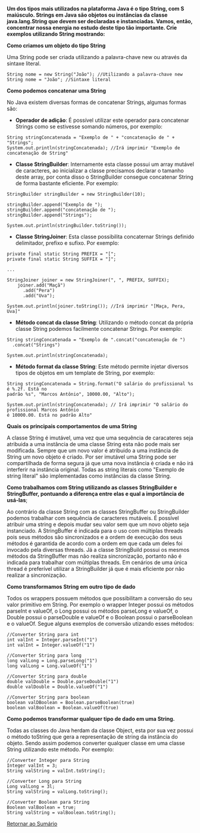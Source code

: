 **Um dos tipos mais utilizados na plataforma Java é o tipo String, com S maiúsculo. 
Strings em Java são objetos ou instâncias da classe java.lang.String que devem ser 
declaradas e instanciadas. Vamos, então, concentrar nossa energia no estudo deste tipo
 tão importante. Crie exemplos utilizando String mostrando:**

**Como criamos um objeto do tipo String**

Uma String pode ser criada utilizando a palavra-chave new ou através da sintaxe literal.

```
String nome = new String("João"); //Utilizando a palavra-chave new
String nome = "João"; //Sintaxe literal
```

**Como podemos concatenar uma String**

No Java existem diversas formas de concatenar Strings, algumas formas são:

 - **Operador de adição**: É possível utilizar este operador para concatenar Strings como
 se estivesse somando números, por exemplo:
 
 ```
String stringConcatenada = "Exemplo de " + "concatenação de " + "Strings";
System.out.println(stringConcatenada); //Irá imprimir "Exemplo de concatenação de String"
```

- **Classe StringBuilder**: Internamente esta classe possui um array mutável
de caracteres, ao inicializar a classe precisamos declarar o tamanho deste array, por conta
disso o StringBuilder consegue concatenar String de forma bastante eficiente. Por exemplo:

```
StringBuilder stringBuilder = new StringBuilder(10);
 
stringBuilder.append("Exemplo de ");
stringBuilder.append("concatenação de ");
stringBuilder.append("Strings");

System.out.println(stringBuilder.toString());
```

- **Classe StringJoiner**: Esta classe possibilita concaternar Strings definido
delimitador, prefixo e sufixo. Por exemplo:

```
private final static String PREFIX = "[";
private final static String SUFFIX = "]";

...

StringJoiner joiner = new StringJoiner(", ", PREFIX, SUFFIX);
    joiner.add("Maçã")
      .add("Pera")
      .add("Uva");

System.out.println(joiner.toString()); //Irá imprimir "[Maça, Pera, Uva]"
```

- **Método concat da classe String**: Utilizando o método concat da própria classe String
podemos facilmente concatenar Strings. Por exemplo:

```
String stringConcatenada = "Exemplo de ".concat("concatenação de ")
  .concat("Strings")
  
System.out.println(stringConcatenada);
```

- **Método format da classe String**: Este método permite injetar diversos tipos de objetos
em um template de String, por exemplo:

```
String stringConcatenada = String.format("O salário do profissional %s é %.2f. Está no
padrão %s", "Marcos Antônio", 10000.00, "Alto");
 
System.out.println(stringConcatenada); // Irá imprimir "O salário do profissional Marcos Antônio
é 10000.00. Está no padrão Alto"
```

**Quais os principais comportamentos de uma String**

A classe String é imutável, uma vez que uma sequência de caracateres seja atribuida a uma instância
de uma classe String esta não pode mais ser modificada. Sempre que um novo valor é atribuido
a uma instância de String um novo objeto é criado. Por ser imutável uma String pode ser
compartilhada de forma segura já que uma nova instância é criada e não irá interferir na 
instância original. Todas as string literais como "Exemplo de string literal" são implementadas
como instâncias da classe String.

**Como trabalhamos com String utilizando as classes StringBuilder e StringBuffer, pontuando
 a diferença entre elas e qual a importância de usá-las**;
 
Ao contrário da classe String com as classes StringBuffer ou StringBuilder podemos trabalhar
com sequência de caracteres mutáveis. É possível atribuir uma string e depois mudar seu valor sem
que um novo objeto seja instanciado. A StringBuffer é indicada para o uso com múltiplas threads
pois seus métodos são sincronizados e a ordem de execução dos seus métodos é garantida de acordo
com a ordem em que cada um deles foi invocado pela diversas threads. Já a classe StringBuild 
possui os mesmos métodos da StringBuffer mas não realiza sincronização, portanto não é indicada
para trabalhar com múltiplas threads. Em cenários de uma única thread é preferível utilizar a
StringBuilder já que é mais eficiente por não realizar a sincronização.
 

**Como transformamos String em outro tipo de dado**

Todos os wrappers possuem métodos que possibilitam a conversão do seu valor primitivo em String. 
Por exemplo o wrapper Integer possui os métodos parseInt e valueOf, o Long possui os métodos 
parseLong e valueOf, o Double possui o parseDouble e valueOf e o Boolean possui o parseBoolean
e o valueOf. Segue alguns exemplos de conversão utizando esses métodos:

```
//Converter String para int
int valInt = Integer.parseInt("1")
int valInt = Integer.valueOf("1")
```  

```
//Converter String para long
long valLong = Long.parseLong("1")
long valLong = Long.valueOf("1")
```  

```
//Converter String para double
double valDouble = Double.parseDouble("1")
double valDouble = Double.valueOf("1")
```

```
//Converter String para boolean
boolean valDBoolean = Boolean.parseBoolean(true)
boolean valBoolean = Boolean.valueOf(true)
```

**Como podemos transformar qualquer tipo de dado em uma String.**

Todas as classes do Java herdam da classe Object, esta por sua vez possui o método toString 
que gera a representação de string da instância do objeto. Sendo assim podemos converter
qualquer classe em uma classe String utilizando este método. Por exemplo: 

```
//Converter Integer para String
Integer valInt = 3;
String valString = valInt.toString();
```

```
//Converter Long para String
Long valLong = 3l;
String valString = valLong.toString();
```

```
//Converter Boolean para String
Boolean valBoolean = true;
String valString = valBoolean.toString();
```

[Retornar ao Sumário](../../../../../../../README.md)